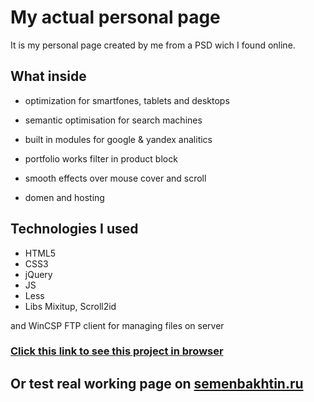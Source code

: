# **My actual personal page**

It is my personal page created by me from a PSD wich I found online.

## What inside

- optimization for smartfones, tablets and desktops

- semantic optimisation for search machines

- built in modules for google & yandex analitics

- portfolio works filter in product block

- smooth effects over mouse cover and scroll 

- domen and hosting

## Technologies I used

- HTML5
- CSS3
- jQuery
- JS
- Less
- Libs Mixitup, Scroll2id

and WinCSP FTP client for managing files on server



### [Click this link to see this project in browser](https://semenbakhtin.github.io/Personal-page/)

## Or test real working page on [semenbakhtin.ru](https://semenbakhtin.ru)
